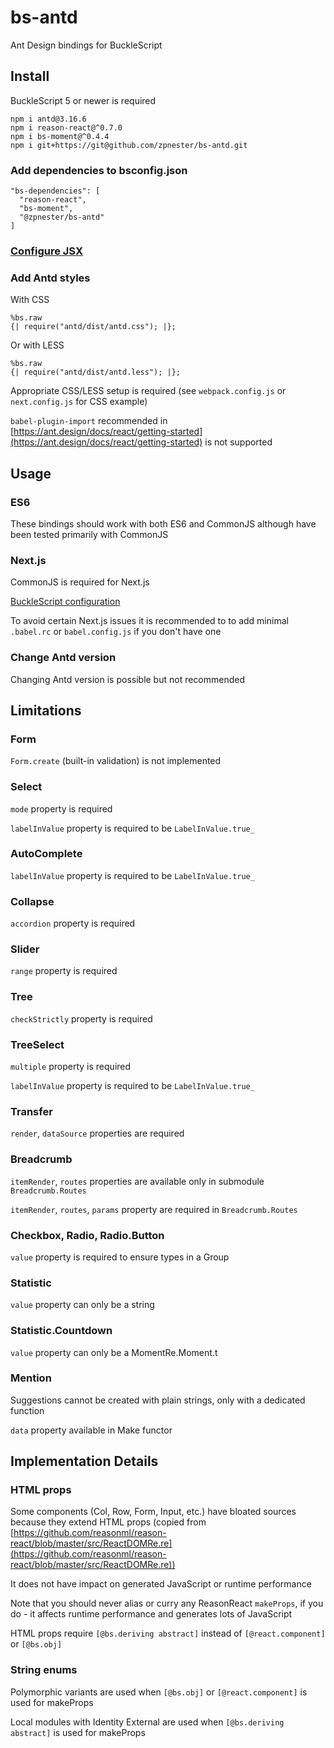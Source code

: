 # bs-antd

Ant Design bindings for BuckleScript

## Install

BuckleScript 5 or newer is required

```
npm i antd@3.16.6
npm i reason-react@^0.7.0
npm i bs-moment@^0.4.4
npm i git+https://git@github.com/zpnester/bs-antd.git
```

### Add dependencies to bsconfig.json
```
"bs-dependencies": [
  "reason-react",
  "bs-moment",
  "@zpnester/bs-antd"
]
```

### [Configure JSX](https://reasonml.github.io/reason-react/docs/en/jsx#migrating-from-version-2-to-version-3)

### Add Antd styles

With CSS

```reason
%bs.raw
{| require("antd/dist/antd.css"); |};
```

Or with LESS

```reason
%bs.raw
{| require("antd/dist/antd.less"); |};
```

Appropriate CSS/LESS setup is required (see `webpack.config.js` or `next.config.js` for CSS example)


`babel-plugin-import` recommended in [https://ant.design/docs/react/getting-started](https://ant.design/docs/react/getting-started) is not supported


## Usage

### ES6

These bindings should work with both ES6 and CommonJS although have been tested primarily with CommonJS

### Next.js

CommonJS is required for Next.js

[BuckleScript configuration](https://bucklescript.github.io/docs/en/build-configuration.html#package-specs)

To avoid certain Next.js issues it is recommended to to add minimal `.babel.rc` or `babel.config.js` if you don't have one

### Change Antd version

Changing Antd version is possible but not recommended

## Limitations

### Form

`Form.create` (built-in validation) is not implemented


### Select

`mode` property is required

`labelInValue` property is required to be `LabelInValue.true_`

### AutoComplete

`labelInValue` property is required to be `LabelInValue.true_`

### Collapse

`accordion` property is required

### Slider
`range` property is required

### Tree

`checkStrictly` property is required

### TreeSelect

`multiple` property is required

`labelInValue` property is required to be `LabelInValue.true_`

### Transfer

`render`, `dataSource` properties are required

### Breadcrumb

`itemRender`, `routes` properties are available only in submodule `Breadcrumb.Routes`

`itemRender`, `routes`, `params` property are required in `Breadcrumb.Routes`

### Checkbox, Radio, Radio.Button

`value` property is required to ensure types in a Group

### Statistic

`value` property can only be a string

### Statistic.Countdown

`value` property can only be a MomentRe.Moment.t

### Mention

Suggestions cannot be created with plain strings, only with a dedicated function

`data` property available in Make functor


## Implementation Details

### HTML props

Some components (Col, Row, Form, Input, etc.) have bloated sources because they extend HTML props (copied from [https://github.com/reasonml/reason-react/blob/master/src/ReactDOMRe.re](https://github.com/reasonml/reason-react/blob/master/src/ReactDOMRe.re))

It does not have impact on generated JavaScript or runtime performance

Note that you should never alias or curry any ReasonReact `makeProps`, if you do - it affects runtime performance and generates lots of JavaScript

HTML props require `[@bs.deriving abstract]` instead of `[@react.component]` or `[@bs.obj]`

### String enums

Polymorphic variants are used when `[@bs.obj]` or `[@react.component]` is used for makeProps

Local modules with Identity External are used when `[@bs.deriving abstract]` is used for makeProps



